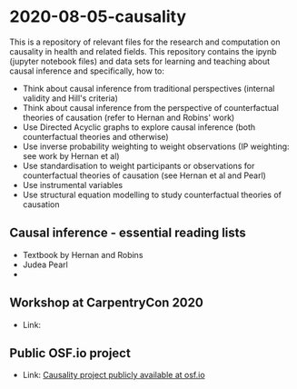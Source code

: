 # 2020-08-05-causality
This is a repository of relevant files for the research and computation on causality in health and related fields.
This repository contains the ipynb (jupyter notebook files) and data sets for learning and teaching about causal inference and specifically, how to:

- Think about causal inference from traditional perspectives (internal validity and Hill's criteria)
- Think about causal inference from the perspective of counterfactual theories of causation (refer to Hernan and Robins' work)
- Use Directed Acyclic graphs to explore causal inference (both counterfactual theories and otherwise)
- Use inverse probability weighting to weight observations (IP weighting: see work by Hernan et al)
- Use standardisation to weight participants or observations for counterfactual theories of causation (see Hernan et al and Pearl)
- Use instrumental variables 
- Use structural equation modelling to study counterfactual theories of causation

## Causal inference - essential reading lists

- Textbook by Hernan and Robins
- Judea Pearl 
- 

## Workshop at CarpentryCon 2020
- Link: 

## Public OSF.io project
- Link: [Causality project publicly available at osf.io](https://osf.io/h45k3/)
